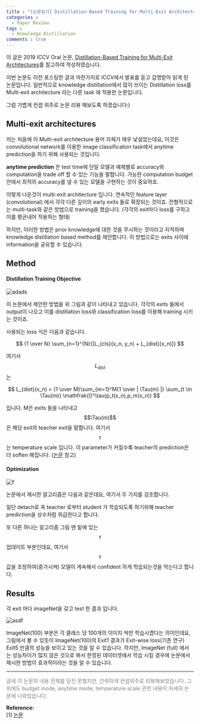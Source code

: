 ```yaml
---
title : "[논문읽기] Distillation-Based Training for Multi-Exit Architectures"
categories :
  - Paper Review
tags :
  - Knowledge Distillation
comments : true
---
```

이 글은 2019 ICCV Oral 논문, [Distillation-Based Training for Multi-Exit Architectures](http://openaccess.thecvf.com/content_ICCV_2019/papers/Phuong_Distillation-Based_Training_for_Multi-Exit_Architectures_ICCV_2019_paper.pdf)를 참고하여 작성하였습니다.

이번 논문도 이전 포스팅한 글과 마찬가지로 ICCV에서 발표를 듣고 감명받아 읽게 된 논문입니다. 일반적으로 knowledge distillation에서 많이 쓰이는 Distillation loss를 Multi-exit architecture 라는 다른 task 에 적용한 논문입니다.

그럼 가볍게 컨셉 위주로 논문 리뷰 해보도록 하겠습니다:)

## Multi-exit architectures

저는 처음에 이 Multi-exit architecture 용어 자체가 매우 낯설었는데요, 이것은 convolutional network를 이용한 image classification task에서 anytime prediction을 하기 위해 사용되는 것입니다.

**anytime prediction** 은 test time에 단일 모델과 예제별로 accuracy와 computation을 trade off 할 수 있는 기능을 말합니다. 가능한 computation budget 안에서 최적의 accuracy를 낼 수 있는 모델을 구현하는 것이 중요하죠.

이렇게 나온것이 multi-exit architecture 입니다. 연속적인 feature layer (convolutional) 에서 각각 다른 깊이의 early exits 들로 확장되는 것이죠. 전형적으로는 multi-task와 같은 방법으로 training을 했습니다. (각각의 exit마다 loss를 구하고 이를 평균내어 적용하는 형태)

하지만, 이러한 방법은 prior knowledge에 대한 것을 무시하는 것이라고 지적하며 knowledge distillation based method를 제안합니다. 이 방법으로는 exits 사이에 information을 공유할 수 있습니다.

## Method

#### Distillation Training Objective

![adads](https://i.imgur.com/iQpGeAm.png)

이 논문에서 제안한 방법을 위 그림과 같이 나타내고 있습니다. 각각의 exits 들에서 output이 나오고 이를 distillation loss와 classification loss를 이용해 training 시키는 것이죠.

사용되는 loss 식은 다음과 같습니다.

$$
{1 \over N} \sum_{n=1}^{N}{[L_{cls}(x_n, y_n) + L_{dist}(x_n)]}
$$

여기서 $$L_{dist}$$는

$$
L_{dist}(x_n) = {1 \over M}\sum_{m=1}^M{1 \over | \Tau(m) |} \sum_{t \in \Tau(m)} \mathfrak{l}^\tau(p_t(x_n),p_m(x_n))
$$

입니다. M은 exits 들을 나타내고 $$\Tau(m)$$은 해당 exit의 teacher exit을 말합니다. 여기서 $$\tau$$는 temperature scale 입니다. 이 parameter가 커질수록 teacher의 prediction은 더 soften 해집니다. ([논문](https://arxiv.org/abs/1503.02531) 참고)

#### Optimization

![f](https://i.imgur.com/KXhy12U.png)

논문에서 제시한 알고리즘은 다음과 같은데요, 여기서 두 가지를 강조합니다.

일단 detach로 꼭 teacher 로부터 student 가 학습되도록 하기위해 teacher prediction을 상수처럼 취급한다고 합니다.

또 다른 하나는 알고리즘 그림 맨 밑에 있는 $$\tau$$ 업데이트 부분인데요, 여기서 $$\tau$$ 값을 조정하여(증가시켜) 모델이 계속해서 confident 하게 학습되는것을 막는다고 합니다.

## Results

각 exit 마다 imageNet을 갖고 test 한 결과 입니다.

![asdf](https://i.imgur.com/es6Wwca.png)

ImageNet(100) 부분은 각 클래스 당 100개의 이미지 씩만 학습시켰다는 의미인데요, 그림에서 볼 수 있듯이 ImageNet(100)의 Exit1 결과가 Exit-wise loss(기존 연구) Exit5 만큼의 성능을 보이고 있는 것을 알 수 있습니다. 하지만, ImageNet (full) 에서는 성능차이가 많지 않은 것으로 봐서 한정된 데이터셋에서 학습 시킬 경우에 논문에서 제시한 방법이 효과적이라는 것을 알 수 있습니다.

---
<p style="font-size:14px; color:gray;">
글에 이 논문의 내용 전체를 담진 못했지만, 간략하게 컨셉위주로 리뷰해보았습니다. 그 외에도 budget mode, anytime mode, temperature scale 관련 내용이 자세히 논문에 나와있습니다.
</p>

**Reference:**<br>
[1] [논문](http://openaccess.thecvf.com/content_ICCV_2019/papers/Phuong_Distillation-Based_Training_for_Multi-Exit_Architectures_ICCV_2019_paper.pdf)<br>
